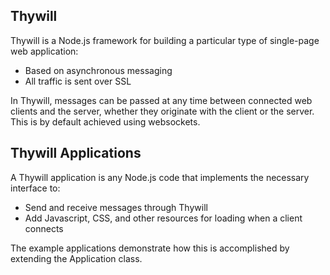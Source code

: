 Thywill
-------

Thywill is a Node.js framework for building a particular type of single-page
web application:

  * Based on asynchronous messaging
  * All traffic is sent over SSL

In Thywill, messages can be passed at any time between connected web clients 
and the server, whether they originate with the client or the server. This is
by default achieved using websockets.

Thywill Applications
--------------------

A Thywill application is any Node.js code that implements the necessary
interface to:

  * Send and receive messages through Thywill
  * Add Javascript, CSS, and other resources for loading when a client connects

The example applications demonstrate how this is accomplished by extending the
Application class.